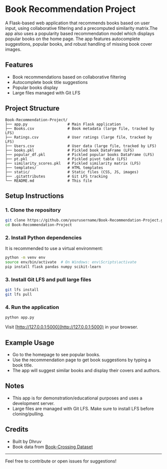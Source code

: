 # Book Recommendation Project

A Flask-based web application that recommends books based on user input, using collaborative filtering and a precomputed similarity matrix.The app also uses a popularity based recommendation model which displays popular books on the home page. The app features autocomplete suggestions, popular books, and robust handling of missing book cover images.

## Features
- Book recommendations based on collaborative filtering
- Autocomplete book title suggestions
- Popular books display
- Large files managed with Git LFS

## Project Structure
```
Book-Recommendation-Project/
├── app.py                  # Main Flask application
├── Books.csv               # Book metadata (large file, tracked by LFS)
├── Ratings.csv             # User ratings (large file, tracked by LFS)
├── Users.csv               # User data (large file, tracked by LFS)
├── books.pkl               # Pickled book DataFrame (LFS)
├── popular_df.pkl          # Pickled popular books DataFrame (LFS)
├── pt.pkl                  # Pickled pivot table (LFS)
├── similarity_scores.pkl   # Pickled similarity matrix (LFS)
├── templates/              # HTML templates
├── static/                 # Static files (CSS, JS, images)
├── .gitattributes          # Git LFS tracking
└── README.md               # This file
```

## Setup Instructions

### 1. Clone the repository
```bash
git clone https://github.com/yourusername/Book-Recommendation-Project.git
cd Book-Recommendation-Project
```

### 2. Install Python dependencies
It is recommended to use a virtual environment:
```bash
python -m venv env
source env/bin/activate  # On Windows: env\Scripts\activate
pip install flask pandas numpy scikit-learn
```

### 3. Install Git LFS and pull large files
```bash
git lfs install
git lfs pull
```

### 4. Run the application
```bash
python app.py
```
Visit [http://127.0.0.1:5000](http://127.0.0.1:5000) in your browser.

## Example Usage
- Go to the homepage to see popular books.
- Use the recommendation page to get book suggestions by typing a book title.
- The app will suggest similar books and display their covers and authors.

## Notes
- This app is for demonstration/educational purposes and uses a development server.
- Large files are managed with Git LFS. Make sure to install LFS before cloning/pulling.

## Credits
- Built by Dhruv
- Book data from [Book-Crossing Dataset](http://www2.informatik.uni-freiburg.de/~cziegler/BX/)

---
Feel free to contribute or open issues for suggestions!